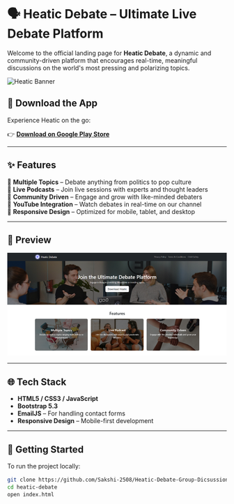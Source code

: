 # 🗣️ Heatic Debate – Ultimate Live Debate Platform

Welcome to the official landing page for **Heatic Debate**, a dynamic and community-driven platform that encourages real-time, meaningful discussions on the world's most pressing and polarizing topics.

![Heatic Banner](https://informativeheatic.web.app/assets/images/heatic_website_header_banner.png)

## 📲 Download the App

Experience Heatic on the go:

👉 [**Download on Google Play Store**](https://play.google.com/store/apps/details?id=com.asm.heatic)

---

## ✨ Features

🔹 **Multiple Topics** – Debate anything from politics to pop culture  
🔹 **Live Podcasts** – Join live sessions with experts and thought leaders  
🔹 **Community Driven** – Engage and grow with like-minded debaters  
🔹 **YouTube Integration** – Watch debates in real-time on our channel  
🔹 **Responsive Design** – Optimized for mobile, tablet, and desktop  

---

## 📸 Preview

![Screenshot](./assets/images/website_ss.png)

---

## 🌐 Tech Stack

- **HTML5 / CSS3 / JavaScript**
- **Bootstrap 5.3**
- **EmailJS** – For handling contact forms
- **Responsive Design** – Mobile-first development

---

## 🚀 Getting Started

To run the project locally:

```bash
git clone https://github.com/Sakshi-2508/Heatic-Debate-Group-Dicsussions.git
cd heatic-debate
open index.html
